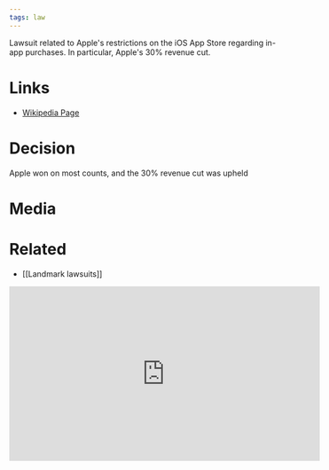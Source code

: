 ```yaml
---
tags: law
---
```


Lawsuit related to Apple's restrictions on the iOS App Store regarding in-app purchases. In particular, Apple's 30% revenue cut.

# Links
- [Wikipedia Page](https://en.wikipedia.org/wiki/Epic_Games_v._Apple)

# Decision
Apple won on most counts, and the 30% revenue cut was upheld

# Media

# Related
- [[Landmark lawsuits]]
<iframe width="560" height="315" src="https://www.youtube.com/embed/euiSHuaw6Q4" title="YouTube video player" frameborder="0" allow="accelerometer; autoplay; clipboard-write; encrypted-media; gyroscope; picture-in-picture; web-share" allowfullscreen></iframe>
